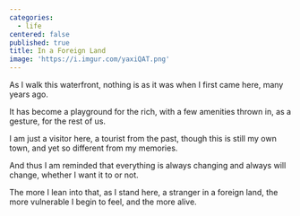 ```yaml
---
categories:
  - life
centered: false
published: true
title: In a Foreign Land
image: 'https://i.imgur.com/yaxiQAT.png'
---
```

As I walk this waterfront,
nothing is as it was
when I first came here,
many years ago.

It has become a playground for the rich,
with a few amenities thrown in,
as a gesture, for the rest of us.

I am just a visitor here,
a tourist from the past,
though this is still my own town,
and yet so different 
from my memories.

And thus I am reminded
that everything is always changing
and always will change,
whether I want it to or not.

The more I lean into that,
as I stand here, a stranger in a foreign land,
the more vulnerable I begin to feel,
and the more alive.